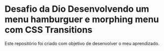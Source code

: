 # Desafio da Dio Desenvolvendo um menu hamburguer e morphing menu com CSS Transitions
Este repositório foi criado com objetivo de desenvolver o meu aprendizado.
